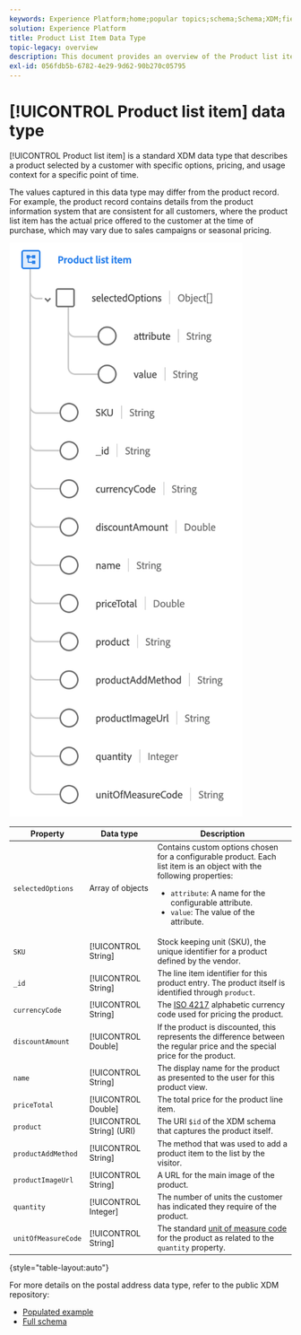 ```yaml
---
keywords: Experience Platform;home;popular topics;schema;Schema;XDM;fields;schemas;Schemas;address;xdm:address;datatype;data-type;data type;
solution: Experience Platform
title: Product List Item Data Type
topic-legacy: overview
description: This document provides an overview of the Product list item XDM data type.
exl-id: 056fdb5b-6782-4e29-9d62-90b270c05795
---
```

# [!UICONTROL Product list item] data type

[!UICONTROL Product list item] is a standard XDM data type that describes a product selected by a customer with specific options, pricing, and usage context for a specific point of time.

The values captured in this data type may differ from the product record. For example, the product record contains details from the product information system that are consistent for all customers, where the product list item has the actual price offered to the customer at the time of purchase, which may vary due to sales campaigns or seasonal pricing.

![](../images/data-types/product-list-item.png)

| Property | Data type | Description |
| --- | --- | --- |
| `selectedOptions` | Array of objects | Contains custom options chosen for a configurable product. Each list item is an object with the following properties:<ul><li>`attribute`: A name for the configurable attribute.</li><li>`value`: The value of the attribute.</li></ul> |
| `SKU` | [!UICONTROL String] | Stock keeping unit (SKU), the unique identifier for a product defined by the vendor. |
| `_id` | [!UICONTROL String] | The line item identifier for this product entry. The product itself is identified through `product`. |
| `currencyCode` | [!UICONTROL String] | The [ISO 4217](https://www.iso.org/iso-4217-currency-codes.html) alphabetic currency code used for pricing the product. |
| `discountAmount` | [!UICONTROL Double] | If the product is discounted, this represents the difference between the regular price and the special price for the product. |
| `name` | [!UICONTROL String] | The display name for the product as presented to the user for this product view. |
| `priceTotal` | [!UICONTROL Double] | The total price for the product line item. |
| `product` | [!UICONTROL String] (URI) | The URI `$id` of the XDM schema that captures the product itself. |
| `productAddMethod` | [!UICONTROL String] | The method that was used to add a product item to the list by the visitor. |
| `productImageUrl` | [!UICONTROL String] | A URL for the main image of the product. |
| `quantity` | [!UICONTROL Integer] | The number of units the customer has indicated they require of the product. |
| `unitOfMeasureCode` | [!UICONTROL String] | The standard [unit of measure code](https://ucum.org/ucum) for the product as related to the `quantity` property. |

{style="table-layout:auto"}

For more details on the postal address data type, refer to the public XDM repository:

* [Populated example](https://github.com/adobe/xdm/blob/master/components/datatypes/productlistitem.example.1.json)
* [Full schema](https://github.com/adobe/xdm/blob/master/components/datatypes/productlistitem.schema.json)
